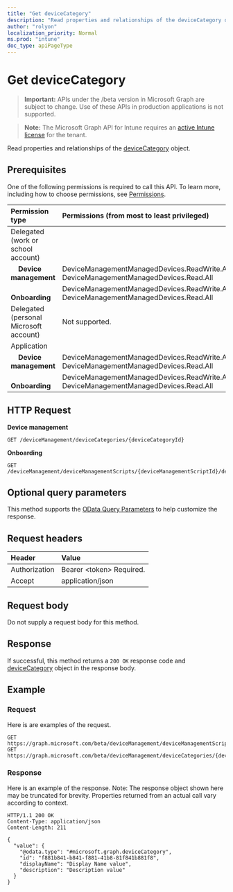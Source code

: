 ```yaml
---
title: "Get deviceCategory"
description: "Read properties and relationships of the deviceCategory object."
author: "rolyon"
localization_priority: Normal
ms.prod: "intune"
doc_type: apiPageType
---
```


# Get deviceCategory

> **Important:** APIs under the /beta version in Microsoft Graph are subject to change. Use of these APIs in production applications is not supported.

> **Note:** The Microsoft Graph API for Intune requires an [active Intune license](https://go.microsoft.com/fwlink/?linkid=839381) for the tenant.

Read properties and relationships of the [deviceCategory](../resources/intune-shared-devicecategory.md) object.

## Prerequisites

One of the following permissions is required to call this API. To learn more, including how to choose permissions, see [Permissions](/graph/permissions-reference).

|Permission type|Permissions (from most to least privileged)|
|:---|:---|
|Delegated (work or school account)||
| &nbsp; &nbsp; **Device management** | DeviceManagementManagedDevices.ReadWrite.All, DeviceManagementManagedDevices.Read.All|
| &nbsp; &nbsp; **Onboarding** | DeviceManagementManagedDevices.ReadWrite.All, DeviceManagementManagedDevices.Read.All|
|Delegated (personal Microsoft account)|Not supported.|
|Application||
| &nbsp; &nbsp; **Device management** | DeviceManagementManagedDevices.ReadWrite.All, DeviceManagementManagedDevices.Read.All|
| &nbsp; &nbsp; **Onboarding** | DeviceManagementManagedDevices.ReadWrite.All, DeviceManagementManagedDevices.Read.All|

## HTTP Request

**Device management**

<!-- {
  "blockType": "ignored"
}
-->
``` http
GET /deviceManagement/deviceCategories/{deviceCategoryId}
```

**Onboarding**

<!-- {
  "blockType": "ignored"
}
-->
``` http
GET /deviceManagement/deviceManagementScripts/{deviceManagementScriptId}/deviceRunStates/{deviceManagementScriptDeviceStateId}/managedDevice/deviceCategory
```

## Optional query parameters

This method supports the [OData Query Parameters](https://developer.microsoft.com/graph/docs/concepts/query_parameters) to help customize the response.

## Request headers

|Header|Value|
|:---|:---|
|Authorization|Bearer &lt;token&gt; Required.|
|Accept|application/json|

## Request body

Do not supply a request body for this method.

## Response

If successful, this method returns a `200 OK` response code and [deviceCategory](../resources/intune-shared-devicecategory.md) object in the response body.

## Example

### Request

Here is are examples of the request.

``` http
GET https://graph.microsoft.com/beta/deviceManagement/deviceManagementScripts/{deviceManagementScriptId}/deviceRunStates/{deviceManagementScriptDeviceStateId}/managedDevice/deviceCategory
GET https://graph.microsoft.com/beta/deviceManagement/deviceCategories/{deviceCategoryId}
```

### Response

Here is an example of the response. Note: The response object shown here may be truncated for brevity. Properties returned from an actual call vary according to context.

``` http
HTTP/1.1 200 OK
Content-Type: application/json
Content-Length: 211

{
  "value": {
    "@odata.type": "#microsoft.graph.deviceCategory",
    "id": "f881b841-b841-f881-41b8-81f841b881f8",
    "displayName": "Display Name value",
    "description": "Description value"
  }
}
```









